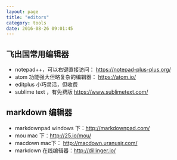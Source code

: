 ```yaml
---
layout: page
title: "editors"
category: tools
date: 2016-08-26 09:01:45
---
```


## 飞出国常用编辑器

- notepad++，可以右键直接访问： https://notepad-plus-plus.org/
- atom 功能强大但略复杂的编辑器： https://atom.io/
- editplus 小巧灵活，但收费
- sublime text ，有免费版 https://www.sublimetext.com/

## markdown 编辑器

- markdownpad windows 下：http://markdownpad.com/
- mou mac 下：http://25.io/mou/
- macdown mac下： http://macdown.uranusjr.com/
- markdown 在线编辑器：http://dillinger.io/
